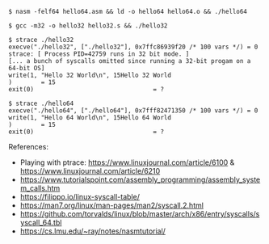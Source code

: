 ```
$ nasm -felf64 hello64.asm && ld -o hello64 hello64.o && ./hello64

$ gcc -m32 -o hello32 hello32.s && ./hello32

$ strace ./hello32
execve("./hello32", ["./hello32"], 0x7ffc86939f20 /* 100 vars */) = 0
strace: [ Process PID=42759 runs in 32 bit mode. ]
[... a bunch of syscalls omitted since running a 32-bit progam on a 64-bit OS]
write(1, "Hello 32 World\n", 15Hello 32 World
)        = 15
exit(0)                                 = ?

$ strace ./hello64
execve("./hello64", ["./hello64"], 0x7fff82471350 /* 100 vars */) = 0
write(1, "Hello 64 World\n", 15Hello 64 World
)        = 15
exit(0)                                 = ?
```

References:
- Playing with ptrace: https://www.linuxjournal.com/article/6100 & https://www.linuxjournal.com/article/6210
- https://www.tutorialspoint.com/assembly_programming/assembly_system_calls.htm
- https://filippo.io/linux-syscall-table/
- https://man7.org/linux/man-pages/man2/syscall.2.html
- https://github.com/torvalds/linux/blob/master/arch/x86/entry/syscalls/syscall_64.tbl
- https://cs.lmu.edu/~ray/notes/nasmtutorial/